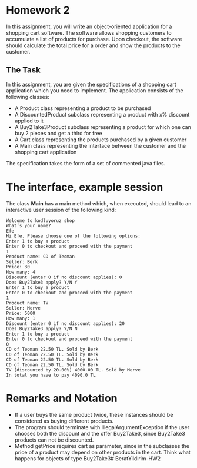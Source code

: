 # Homework 2

In this assignment, you will write an object-oriented application for a shopping cart software. The software allows shopping customers to accumulate a list of products for purchase. Upon checkout, the software should calculate the total price for a order and show the products to the customer.

## The Task

In this assignment, you are given the specifications of a shopping cart application which you need to implement. The application consists of the following classes:

* A Product class representing a product to be purchased
* A DiscountedProduct subclass representing a product with x% discount
applied to it
* A Buy2Take3Product subclass representing a product for which one can
buy 2 pieces and get a third for free
* A Cart class representing the products purchased by a given customer
* A Main class representing the interface between the customer and the
shopping cart application

The specification takes the form of a set of commented java files.

# The interface, example session

The class **Main** has a main method which, when executed, should lead to an interactive user session of the following kind:


    Welcome to kodluyoruz shop
    What’s your name?
    Efe
    Hi Efe. Please choose one of the following options:
    Enter 1 to buy a product
    Enter 0 to checkout and proceed with the payment
    1
    Product name: CD of Teoman
    Seller: Berk
    Price: 30
    How many: 4
    Discount (enter 0 if no discount applies): 0
    Does Buy2Take3 apply? Y/N Y
    Enter 1 to buy a product
    Enter 0 to checkout and proceed with the payment
    1
    Product name: TV
    Seller: Merve
    Price: 5000
    How many: 1
    Discount (enter 0 if no discount applies): 20
    Does Buy2Take3 apply? Y/N N
    Enter 1 to buy a product
    Enter 0 to checkout and proceed with the payment
    0
    CD of Teoman 22.50 TL. Sold by Berk
    CD of Teoman 22.50 TL. Sold by Berk
    CD of Teoman 22.50 TL. Sold by Berk
    CD of Teoman 22.50 TL. Sold by Berk
    TV [discounted by 20.00%] 4000.00 TL. Sold by Merve
    In total you have to pay 4090.0 TL

# Remarks and Notation
* If a user buys the same product twice, these instances should be considered as buying different products.
* The program should terminate with IllegalArgumentException if the user chooses both the discount and the offer Buy2Take3, since Buy2Take3 products can not be discounted.
* Method getPrice requires cart as parameter, since in the subclasses the price of a product may depend on other products in the cart. Think what happens for objects of type Buy2Take3# BeratYildirim-HW2
